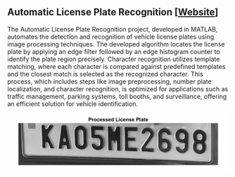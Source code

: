 ## Automatic License Plate Recognition [[Website](https://www.prasannapulakurthi.com/projects)]

The Automatic License Plate Recognition project, developed in MATLAB, automates the detection and recognition of vehicle license plates using image processing techniques. The developed algorithm locates the license plate by applying an edge filter followed by an edge histogram counter to identify the plate region precisely. Character recognition utilizes template matching, where each character is compared against predefined templates and the closest match is selected as the recognized character. This process, which includes steps like image preprocessing, number plate localization, and character recognition, is optimized for applications such as traffic management, parking systems, toll booths, and surveillance, offering an efficient solution for vehicle identification.

![Results](Results/GIF/Number_Plate_Image.gif)
